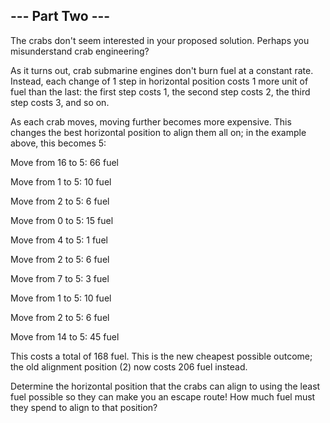 ## --- Part Two ---

The crabs don't seem interested in your proposed solution. Perhaps you misunderstand crab engineering?



As it turns out, crab submarine engines don't burn fuel at a constant rate. Instead, each change of 1 step in horizontal position costs 1 more unit of fuel than the last: the first step costs 1, the second step costs 2, the third step costs 3, and so on.



As each crab moves, moving further becomes more expensive. This changes the best horizontal position to align them all on; in the example above, this becomes 5:



Move from 16 to 5: 66 fuel

Move from 1 to 5: 10 fuel

Move from 2 to 5: 6 fuel

Move from 0 to 5: 15 fuel

Move from 4 to 5: 1 fuel

Move from 2 to 5: 6 fuel

Move from 7 to 5: 3 fuel

Move from 1 to 5: 10 fuel

Move from 2 to 5: 6 fuel

Move from 14 to 5: 45 fuel

This costs a total of 168 fuel. This is the new cheapest possible outcome; the old alignment position (2) now costs 206 fuel instead.



Determine the horizontal position that the crabs can align to using the least fuel possible so they can make you an escape route! How much fuel must they spend to align to that position?
